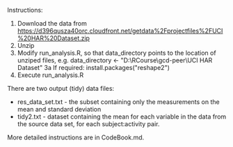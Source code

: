 Instructions:
1. Download the data from 
   https://d396qusza40orc.cloudfront.net/getdata%2Fprojectfiles%2FUCI%20HAR%20Dataset.zip
2. Unzip
3. Modify run_analysis.R, so that data_directory points to the location of unziped files, e.g.
   data_directory <- "D:\\RCourse\\gcd-peer\\UCI HAR Dataset"
3a If required: install.packages("reshape2")
4. Execute run_analysis.R 

There are two output (tidy) data files:
- res_data_set.txt - the subset containing only the measurements on the mean and standard deviation
- tidy2.txt - dataset containing the mean for each variable in the data from the source data set,
              for each subject:activity pair.

More detailed instructions are in CodeBook.md.